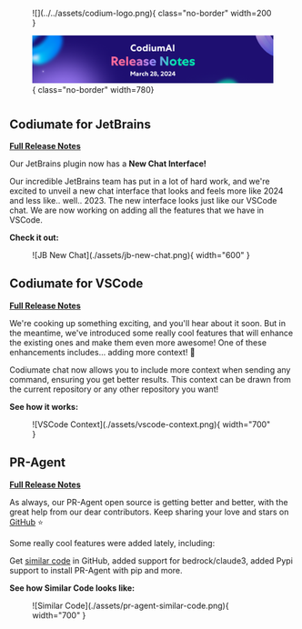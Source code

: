 <figure markdown="1">
![](../../assets/codium-logo.png){ class="no-border" width=200 }

![](./assets/all%20release%20notes.png){ class="no-border" width=780}
</figure>

#
## Codiumate for JetBrains

**[Full Release Notes](./jetbrains.md)**

Our JetBrains plugin now has a **New Chat Interface!**

Our incredible JetBrains team has put in a lot of hard work, and we're excited to unveil a new chat interface that looks and feels more like 2024 and less like.. well.. 2023. The new interface looks just like our VSCode chat. We are now working on adding all the features that we have in VSCode.

**Check it out:**

<figure markdown="1">
![JB New Chat](./assets/jb-new-chat.png){ width="600" }
</figure>


## Codiumate for VSCode

**[Full Release Notes](./vscode.md)**

We're cooking up something exciting, and you'll hear about it soon. But in the meantime, we've introduced some really cool features that will enhance the existing ones and make them even more awesome! One of these enhancements includes... adding more context! 🍾

Codiumate chat now allows you to include more context when sending any command, ensuring you get better results. This context can be drawn from the current repository or any other repository you want!

**See how it works:**

<figure markdown="1">
![VSCode Context](./assets/vscode-context.png){ width="700" }
</figure>



## PR-Agent

**[Full Release Notes](./pr-agent.md)**

As always, our PR-Agent open source is getting better and better, with the great help from our dear contributors. Keep sharing your love and stars on [GitHub](https://github.com/Codium-ai/pr-agent/) ⭐️

Some really cool features were added lately, including:

Get [similar code](https://pr-agent-docs.codium.ai/tools/similar_code/) in GitHub, added support for bedrock/claude3, added Pypi support to install PR-Agent with pip and more.

**See how Similar Code looks like:**

<figure markdown="1">
![Similar Code](./assets/pr-agent-similar-code.png){ width="700" }
</figure>

